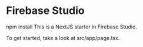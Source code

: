 # Firebase Studio
npm install
This is a NextJS starter in Firebase Studio.

To get started, take a look at src/app/page.tsx.
